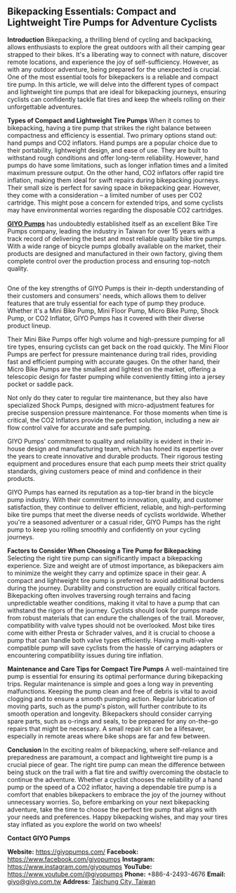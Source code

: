 ## Bikepacking Essentials: Compact and Lightweight Tire Pumps for Adventure Cyclists

**Introduction**
Bikepacking, a thrilling blend of cycling and backpacking, allows enthusiasts to explore the great outdoors with all their camping gear strapped to their bikes. It's a liberating way to connect with nature, discover remote locations, and experience the joy of self-sufficiency. However, as with any outdoor adventure, being prepared for the unexpected is crucial. One of the most essential tools for bikepackers is a reliable and compact tire pump. In this article, we will delve into the different types of compact and lightweight tire pumps that are ideal for bikepacking journeys, ensuring cyclists can confidently tackle flat tires and keep the wheels rolling on their unforgettable adventures.

**Types of Compact and Lightweight Tire Pumps**
When it comes to bikepacking, having a tire pump that strikes the right balance between compactness and efficiency is essential. Two primary options stand out: hand pumps and CO2 inflators. Hand pumps are a popular choice due to their portability, lightweight design, and ease of use. They are built to withstand rough conditions and offer long-term reliability. However, hand pumps do have some limitations, such as longer inflation times and a limited maximum pressure output. On the other hand, CO2 inflators offer rapid tire inflation, making them ideal for swift repairs during bikepacking journeys. Their small size is perfect for saving space in bikepacking gear. However, they come with a consideration – a limited number of uses per CO2 cartridge. This might pose a concern for extended trips, and some cyclists may have environmental worries regarding the disposable CO2 cartridges.

**[GIYO Pumps](https://giyopumps.com)** has undoubtedly established itself as an excellent Bike Tire Pumps company, leading the industry in Taiwan for over 15 years with a track record of delivering the best and most reliable quality bike tire pumps. With a wide range of bicycle pumps globally available on the market, their products are designed and manufactured in their own factory, giving them complete control over the production process and ensuring top-notch quality.

<center><img alt="" border="0" data-original-height="400" data-original-width="400" src="https://blogger.googleusercontent.com/img/b/R29vZ2xl/AVvXsEgaWsXVNnFOEuakrZDfar9kUAjlO9so1F0sp0QXypkpanhRN9O53bFLPuY2X9DzfXu6byV8yZBZeW_-5ZxKLGOzX-UnuXCQeUcxdDa9fBcH9Ft2H0R9H5U3a5ShdkElceQ2ttWjFGpTrhuhvA1Y3hyufiMG2hPcFwu4kp0MsfOEyfqJDaMAfZatXvPcbv0/s1600/giyopumps.png"/></center>


One of the key strengths of GIYO Pumps is their in-depth understanding of their customers and consumers' needs, which allows them to deliver features that are truly essential for each type of pump they produce. Whether it's a Mini Bike Pump, Mini Floor Pump, Micro Bike Pump, Shock Pump, or CO2 Inflator, GIYO Pumps has it covered with their diverse product lineup.

Their Mini Bike Pumps offer high volume and high-pressure pumping for all tire types, ensuring cyclists can get back on the road quickly. The Mini Floor Pumps are perfect for pressure maintenance during trail rides, providing fast and efficient pumping with accurate gauges. On the other hand, their Micro Bike Pumps are the smallest and lightest on the market, offering a telescopic design for faster pumping while conveniently fitting into a jersey pocket or saddle pack.

Not only do they cater to regular tire maintenance, but they also have specialized Shock Pumps, designed with micro-adjustment features for precise suspension pressure maintenance. For those moments when time is critical, the CO2 Inflators provide the perfect solution, including a new air flow control valve for accurate and safe pumping.

GIYO Pumps' commitment to quality and reliability is evident in their in-house design and manufacturing team, which has honed its expertise over the years to create innovative and durable products. Their rigorous testing equipment and procedures ensure that each pump meets their strict quality standards, giving customers peace of mind and confidence in their products.

GIYO Pumps has earned its reputation as a top-tier brand in the bicycle pump industry. With their commitment to innovation, quality, and customer satisfaction, they continue to deliver efficient, reliable, and high-performing bike tire pumps that meet the diverse needs of cyclists worldwide. Whether you're a seasoned adventurer or a casual rider, GIYO Pumps has the right pump to keep you rolling smoothly and confidently on your cycling journeys.

**Factors to Consider When Choosing a Tire Pump for Bikepacking**
Selecting the right tire pump can significantly impact a bikepacking experience. Size and weight are of utmost importance, as bikepackers aim to minimize the weight they carry and optimize space in their gear. A compact and lightweight tire pump is preferred to avoid additional burdens during the journey. Durability and construction are equally critical factors. Bikepacking often involves traversing rough terrains and facing unpredictable weather conditions, making it vital to have a pump that can withstand the rigors of the journey. Cyclists should look for pumps made from robust materials that can endure the challenges of the trail. Moreover, compatibility with valve types should not be overlooked. Most bike tires come with either Presta or Schrader valves, and it is crucial to choose a pump that can handle both valve types efficiently. Having a multi-valve compatible pump will save cyclists from the hassle of carrying adapters or encountering compatibility issues during tire inflation.

**Maintenance and Care Tips for Compact Tire Pumps**
A well-maintained tire pump is essential for ensuring its optimal performance during bikepacking trips. Regular maintenance is simple and goes a long way in preventing malfunctions. Keeping the pump clean and free of debris is vital to avoid clogging and to ensure a smooth pumping action. Regular lubrication of moving parts, such as the pump's piston, will further contribute to its smooth operation and longevity. Bikepackers should consider carrying spare parts, such as o-rings and seals, to be prepared for any on-the-go repairs that might be necessary. A small repair kit can be a lifesaver, especially in remote areas where bike shops are far and few between.

**Conclusion**
In the exciting realm of bikepacking, where self-reliance and preparedness are paramount, a compact and lightweight tire pump is a crucial piece of gear. The right tire pump can mean the difference between being stuck on the trail with a flat tire and swiftly overcoming the obstacle to continue the adventure. Whether a cyclist chooses the reliability of a hand pump or the speed of a CO2 inflator, having a dependable tire pump is a comfort that enables bikepackers to embrace the joy of the journey without unnecessary worries. So, before embarking on your next bikepacking adventure, take the time to choose the perfect tire pump that aligns with your needs and preferences. Happy bikepacking wishes, and may your tires stay inflated as you explore the world on two wheels!

**Contact GIYO Pumps**

**Website:** https://giyopumps.com/
**Facebook:** https://www.facebook.com/giyopumps
**Instagram:** https://www.instagram.com/giyopumps
**YouTube:** https://www.youtube.com/@giyopumps
**Phone:** +886-4-2493-4676
**Email:** giyo@giyo.com.tw
**Address:** [Taichung City, Taiwan](https://goo.gl/maps/dNTQ2rx7mK7awVmi8) 
